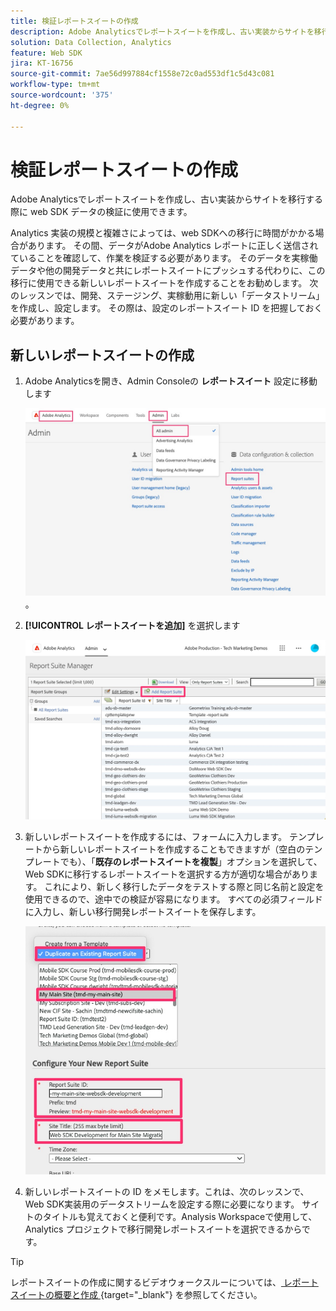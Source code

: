 ```yaml
---
title: 検証レポートスイートの作成
description: Adobe Analyticsでレポートスイートを作成し、古い実装からサイトを移行する際に web SDK データの検証に使用できます。
solution: Data Collection, Analytics
feature: Web SDK
jira: KT-16756
source-git-commit: 7ae56d997884cf1558e72c0ad553df1c5d43c081
workflow-type: tm+mt
source-wordcount: '375'
ht-degree: 0%

---
```


# 検証レポートスイートの作成

Adobe Analyticsでレポートスイートを作成し、古い実装からサイトを移行する際に web SDK データの検証に使用できます。

Analytics 実装の規模と複雑さによっては、web SDKへの移行に時間がかかる場合があります。 その間、データがAdobe Analytics レポートに正しく送信されていることを確認して、作業を検証する必要があります。 そのデータを実稼働データや他の開発データと共にレポートスイートにプッシュする代わりに、この移行に使用できる新しいレポートスイートを作成することをお勧めします。 次のレッスンでは、開発、ステージング、実稼動用に新しい「データストリーム」を作成し、設定します。 その際は、設定のレポートスイート ID を把握しておく必要があります。

## 新しいレポートスイートの作成

1. Adobe Analyticsを開き、Admin Consoleの **レポートスイート** 設定に移動します

   ![Admin Console](assets/aa-admin-console.jpg)。

1. **[!UICONTROL レポートスイートを追加]** を選択します

   ![ レポートスイートの追加 ](assets/add-report-suite.jpg)

1. 新しいレポートスイートを作成するには、フォームに入力します。 テンプレートから新しいレポートスイートを作成することもできますが（空白のテンプレートでも）、「**既存のレポートスイートを複製**」オプションを選択して、Web SDKに移行するレポートスイートを選択する方が適切な場合があります。 これにより、新しく移行したデータをテストする際と同じ名前と設定を使用できるので、途中での検証が容易になります。 すべての必須フィールドに入力し、新しい移行開発レポートスイートを保存します。

   ![ 新しい移行開発レポートスイート ](assets/new-websdk-validation-report-suite.jpg)

1. 新しいレポートスイートの ID をメモします。これは、次のレッスンで、Web SDK実装用のデータストリームを設定する際に必要になります。 サイトのタイトルも覚えておくと便利です。Analysis Workspaceで使用して、Analytics プロジェクトで移行開発レポートスイートを選択できるからです。

>[!TIP]
>
>レポートスイートの作成に関するビデオウォークスルーについては、[ レポートスイートの概要と作成 ](https://experienceleague.adobe.com/ja/docs/analytics-learn/tutorials/intro-to-analytics/analytics-basics/understanding-and-creating-report-suites){target="_blank"} を参照してください。

